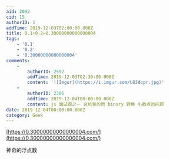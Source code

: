 ```yaml
---
aid: 2092
cid: 15
authorID: 1
addTime: 2019-12-03T02:00:00.000Z
title: 0.1+0.2=0.30000000000000004
tags:
    - '0.1'
    - '0.2'
    - '0.30000000000000004'
comments:
    -
        authorID: 2592
        addTime: 2019-12-03T02:30:00.000Z
        content: '![Imgur](https://i.imgur.com/U8Jdcpr.jpg)'
    -
        authorID: 2306
        addTime: 2019-12-04T00:00:00.000Z
        content: js 面试题之一 这坑爹的而 binary 转换 小数点的问题
date: 2019-12-04T00:00:00.000Z
category: Geek
---
```


[https://0.30000000000000004.com/](https://0.30000000000000004.com/)

神奇的浮点数
